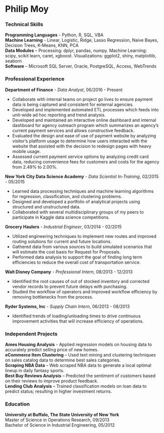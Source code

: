 # Philip Moy

### Technical Skills
**Programming Languages** - Python, R, SQL, VBA  
**Machine Learning** - Linear, Logistic, Ridge, Lasso Regression, Naive Bayes, Decision Trees, K-Means, KNN, PCA  
**Data Modules** – Processing: dplyr, pandas, numpy. Machine Learning: scipy, scikit learn, caret, xgboost. Visualizations: ggplot2, shiny, matplotlib, seaborn  
**Software** – Microsoft SQL Server, Oracle, PostgreSQL, Access, WebTrends

### Professional Experience
**Department of Finance** - *Data Analyst*, 06/2016 - Present  
* Collaborate with internal teams on project go lives to ensure payment data is being captured and consistent for external agencies.
* Developed and implemented automated ETL processes which feeds into unit-wide ad hoc reporting and trend analysis.
* Developed and maintained an interactive online dashboard and internal dashboard for agency outreach program which summarizes an agency’s current payment services and allows constructive feedback.
* Evaluated the design and ease of use of payment website by analyzing visitor’s platform usage to determine how users interacted with the website that assisted with the decision to redesign pages with heavy mobile usage.
* Assessed current payment service options by analyzing credit card data, reducing convenience fees for customers and costs for the agency from 2.49% to 2.00%.

**New York City Data Science Academy** - *Data Scientist In-Training*, 02/2015 - 05/2015  
* Learned data processing techniques and machine learning algorithms for regression, classification, and clustering problems.
* Designed and developed a portfolio of analytical projects using structured and unstructured data.
* Collaborated with several multidisciplinary groups of my peers to participate in Kaggle data science competitions.

**Grocery Haulers** - *Industrial Engineer*, 03/2014 - 02/2015  
* Utilized engineering techniques to implement new routes and improved routing solutions for current and future locations.
* Gathered data from various sources to build simulated scenarios that will estimate the cost basis for Request for Proposals.
* Performed data analysis to support the goal of finding long term efficiencies to reduce the overall cost of transportation service.

**Walt Disney Company** - *Professional Intern*, 08/2013 - 12/2013  
* Identified the root causes of out of stocked inventory and corrected vendor records to prevent future delays with purchasing.
* Studied the workflow of operators and improved workflow efficiency by removing bottlenecks from the process.

**Ryder Systems, Inc** - *Supply Chain Intern*, 06/2013 - 08/2013  
* Identified trends of loading/unloading times to drive continuous improvement activities that will increase efficiency of operations.

### Independent Projects
**Ames Housing Analysis** - Applied regression models on housing data to accurately predict selling price of new homes.  
**eCommerce Item Clustering** – Used text mining and clustering techniques on sales catalog data to determine best sales categories.  
**Scraping NBA Data** – Web scraped NBA data to generate a local optimal lineup in daily fantasy sports.  
**Best Buy Reviews Analysis** – Predicted the sentiment of customers based on their reviews to improve product feedback.  
**Lending Club Analysis** – Trained classification models on loan data to predict status; resulting in higher investment returns.  

### Education
**University at Buffalo, The State University of New York**  
Master of Science in Operations Research, 09/2013  
Bachelor of Science in Industrial Engineering, 05/2012  
